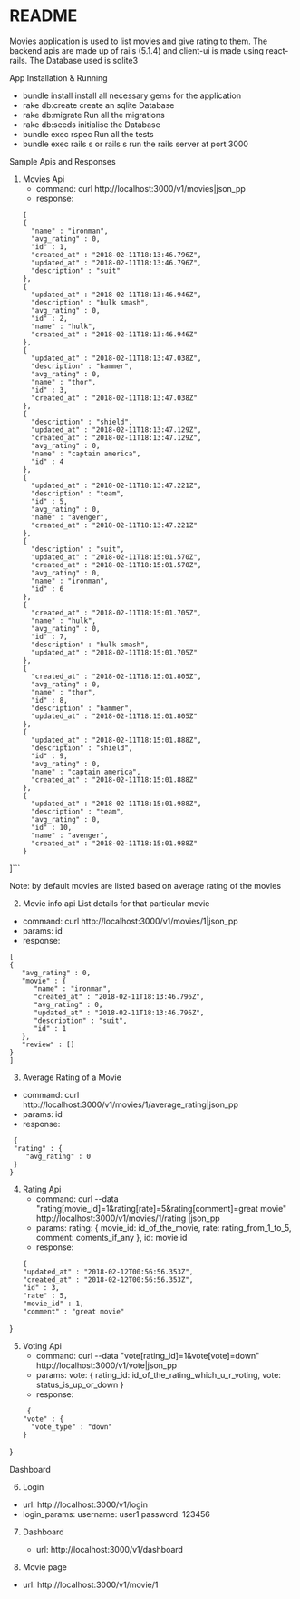 # README

Movies application is used to list movies and give rating to them.
The backend apis are made up of rails (5.1.4) and client-ui is made using react-rails.
The Database used is sqlite3

App Installation & Running
*  bundle install
       install all necessary gems for the application
*  rake db:create
      create an sqlite Database
*  rake db:migrate
      Run all the migrations
*  rake db:seeds
      initialise the Database
*  bundle exec rspec
      Run all the tests
*  bundle exec rails s or rails s
      run the rails server at port 3000

Sample Apis and Responses

1. Movies Api
   * command: curl http://localhost:3000/v1/movies|json_pp
   * response:
    ```
    [
   {
      "name" : "ironman",
      "avg_rating" : 0,
      "id" : 1,
      "created_at" : "2018-02-11T18:13:46.796Z",
      "updated_at" : "2018-02-11T18:13:46.796Z",
      "description" : "suit"
   },
   {
      "updated_at" : "2018-02-11T18:13:46.946Z",
      "description" : "hulk smash",
      "avg_rating" : 0,
      "id" : 2,
      "name" : "hulk",
      "created_at" : "2018-02-11T18:13:46.946Z"
   },
   {
      "updated_at" : "2018-02-11T18:13:47.038Z",
      "description" : "hammer",
      "avg_rating" : 0,
      "name" : "thor",
      "id" : 3,
      "created_at" : "2018-02-11T18:13:47.038Z"
   },
   {
      "description" : "shield",
      "updated_at" : "2018-02-11T18:13:47.129Z",
      "created_at" : "2018-02-11T18:13:47.129Z",
      "avg_rating" : 0,
      "name" : "captain america",
      "id" : 4
   },
   {
      "updated_at" : "2018-02-11T18:13:47.221Z",
      "description" : "team",
      "id" : 5,
      "avg_rating" : 0,
      "name" : "avenger",
      "created_at" : "2018-02-11T18:13:47.221Z"
   },
   {
      "description" : "suit",
      "updated_at" : "2018-02-11T18:15:01.570Z",
      "created_at" : "2018-02-11T18:15:01.570Z",
      "avg_rating" : 0,
      "name" : "ironman",
      "id" : 6
   },
   {
      "created_at" : "2018-02-11T18:15:01.705Z",
      "name" : "hulk",
      "avg_rating" : 0,
      "id" : 7,
      "description" : "hulk smash",
      "updated_at" : "2018-02-11T18:15:01.705Z"
   },
   {
      "created_at" : "2018-02-11T18:15:01.805Z",
      "avg_rating" : 0,
      "name" : "thor",
      "id" : 8,
      "description" : "hammer",
      "updated_at" : "2018-02-11T18:15:01.805Z"
   },
   {
      "updated_at" : "2018-02-11T18:15:01.888Z",
      "description" : "shield",
      "id" : 9,
      "avg_rating" : 0,
      "name" : "captain america",
      "created_at" : "2018-02-11T18:15:01.888Z"
   },
   {
      "updated_at" : "2018-02-11T18:15:01.988Z",
      "description" : "team",
      "avg_rating" : 0,
      "id" : 10,
      "name" : "avenger",
      "created_at" : "2018-02-11T18:15:01.988Z"
   }
  ]```
  
Note: by default movies are listed based on average rating of the movies

2. Movie info api
     List details for that particular movie
  * command: curl http://localhost:3000/v1/movies/1|json_pp
  * params: id
  * response:
   ```
   [
   {
      "avg_rating" : 0,
      "movie" : {
         "name" : "ironman",
         "created_at" : "2018-02-11T18:13:46.796Z",
         "avg_rating" : 0,
         "updated_at" : "2018-02-11T18:13:46.796Z",
         "description" : "suit",
         "id" : 1
      },
      "review" : []
   }
]
```

3. Average Rating of a Movie
  * command: curl http://localhost:3000/v1/movies/1/average_rating|json_pp
  * params: id
  * response:
  ```
   {
   "rating" : {
      "avg_rating" : 0
   }
}
```

4. Rating Api
   * command: curl --data "rating[movie_id]=1&rating[rate]=5&rating[comment]=great movie" http://localhost:3000/v1/movies/1/rating |json_pp
   * params: rating: { movie_id: id_of_the_movie, rate: rating_from_1_to_5, comment: coments_if_any },
           id: movie id
   * response:
    ```
    {
   "updated_at" : "2018-02-12T00:56:56.353Z",
   "created_at" : "2018-02-12T00:56:56.353Z",
   "id" : 3,
   "rate" : 5,
   "movie_id" : 1,
   "comment" : "great movie"
}

5. Voting Api
    * command: curl --data "vote[rating_id]=1&vote[vote]=down" http://localhost:3000/v1/vote|json_pp
    * params: vote: { rating_id: id_of_the_rating_which_u_r_voting, vote: status_is_up_or_down }
    * response:
    ```
     {
   "vote" : {
      "vote_type" : "down"
   }
}


Dashboard

6. Login
  * url: http://localhost:3000/v1/login
  * login_params:
     username: user1
     password: 123456

7. Dashboard
   * url: http://localhost:3000/v1/dashboard

8. Movie page
  * url: http://localhost:3000/v1/movie/1
